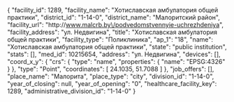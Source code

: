{
    "facility_id": 1289,
    "facility_name": "Хотиславская амбулатория общей практики",
    "district_id": "1-14-0",
    "district_name": "Малоритский район",
    "facility_url": "http:\/\/www.malcrb.by\/podvedomstvennyie-uchrezhdeniya",
    "facility_address": "ул. Недвигина",
    "title": "Хотиславская амбулатория общей практики",
    "facility_type": "Поликлиника",
    "ap_1": "18",
    "name": "Хотиславская амбулатория общей практики",
    "state": "public institution",
    "stats": [],
    "med_id": 10215654,
    "address": "ул. Недвигина",
    "devices": [],
    "coord_x_y": {
        "crs": {
            "type": "name",
            "properties": {
                "name": "EPSG:4326"
            }
        },
        "type": "Point",
        "coordinates": [
            24.1035,
            51.7088
        ]
    },
    "job_offers": [],
    "place_name": "Малорита",
    "place_type": "city",
    "division_id": "1-14-0",
    "year_of_closing": null,
    "year_of_opening": "0",
    "healthcare_facility_key": 1289,
    "administrative_division_id": "1-14-0"
}